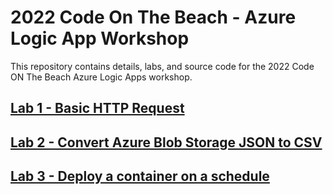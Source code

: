 # 2022 Code On The Beach - Azure Logic App Workshop
This repository contains details, labs, and source code for the 2022 Code ON The Beach Azure Logic Apps workshop. 

## [Lab 1 - Basic HTTP Request](/lab1)

## [Lab 2 - Convert Azure Blob Storage JSON to CSV](/lab2)

## [Lab 3 - Deploy a container on a schedule](/lab3)
